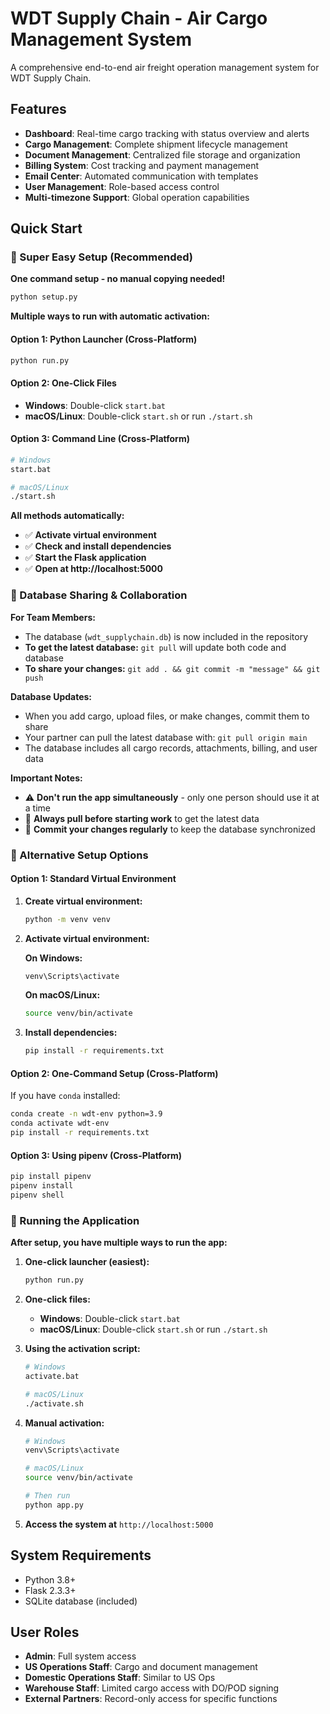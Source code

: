 # WDT Supply Chain - Air Cargo Management System

A comprehensive end-to-end air freight operation management system for WDT Supply Chain.

## Features

- **Dashboard**: Real-time cargo tracking with status overview and alerts
- **Cargo Management**: Complete shipment lifecycle management
- **Document Management**: Centralized file storage and organization
- **Billing System**: Cost tracking and payment management
- **Email Center**: Automated communication with templates
- **User Management**: Role-based access control
- **Multi-timezone Support**: Global operation capabilities

## Quick Start

### 🚀 Super Easy Setup (Recommended)

**One command setup - no manual copying needed!**
```bash
python setup.py
```

**Multiple ways to run with automatic activation:**

#### Option 1: Python Launcher (Cross-Platform)
```bash
python run.py
```

#### Option 2: One-Click Files
- **Windows**: Double-click `start.bat`
- **macOS/Linux**: Double-click `start.sh` or run `./start.sh`

#### Option 3: Command Line (Cross-Platform)
```bash
# Windows
start.bat

# macOS/Linux
./start.sh
```

**All methods automatically:**
- ✅ **Activate virtual environment**
- ✅ **Check and install dependencies**
- ✅ **Start the Flask application**
- ✅ **Open at http://localhost:5000**

### 🔄 Database Sharing & Collaboration

**For Team Members:**
- The database (`wdt_supplychain.db`) is now included in the repository
- **To get the latest database:** `git pull` will update both code and database
- **To share your changes:** `git add . && git commit -m "message" && git push`

**Database Updates:**
- When you add cargo, upload files, or make changes, commit them to share
- Your partner can pull the latest database with: `git pull origin main`
- The database includes all cargo records, attachments, billing, and user data

**Important Notes:**
- ⚠️ **Don't run the app simultaneously** - only one person should use it at a time
- 🔄 **Always pull before starting work** to get the latest data
- 💾 **Commit your changes regularly** to keep the database synchronized

### 🔧 Alternative Setup Options

#### Option 1: Standard Virtual Environment

1. **Create virtual environment:**
   ```bash
   python -m venv venv
   ```

2. **Activate virtual environment:**
   
   **On Windows:**
   ```cmd
   venv\Scripts\activate
   ```
   
   **On macOS/Linux:**
   ```bash
   source venv/bin/activate
   ```

3. **Install dependencies:**
   ```bash
   pip install -r requirements.txt
   ```

#### Option 2: One-Command Setup (Cross-Platform)

If you have `conda` installed:
```bash
conda create -n wdt-env python=3.9
conda activate wdt-env
pip install -r requirements.txt
```

#### Option 3: Using pipenv (Cross-Platform)

```bash
pip install pipenv
pipenv install
pipenv shell
```

### 🎯 Running the Application

**After setup, you have multiple ways to run the app:**

1. **One-click launcher (easiest):**
   ```bash
   python run.py
   ```

2. **One-click files:**
   - **Windows**: Double-click `start.bat`
   - **macOS/Linux**: Double-click `start.sh` or run `./start.sh`

3. **Using the activation script:**
   ```bash
   # Windows
   activate.bat
   
   # macOS/Linux
   ./activate.sh
   ```

4. **Manual activation:**
   ```bash
   # Windows
   venv\Scripts\activate
   
   # macOS/Linux
   source venv/bin/activate
   
   # Then run
   python app.py
   ```

5. **Access the system at** `http://localhost:5000`

## System Requirements

- Python 3.8+
- Flask 2.3.3+
- SQLite database (included)

## User Roles

- **Admin**: Full system access
- **US Operations Staff**: Cargo and document management
- **Domestic Operations Staff**: Similar to US Ops
- **Warehouse Staff**: Limited cargo access with DO/POD signing
- **External Partners**: Record-only access for specific functions

